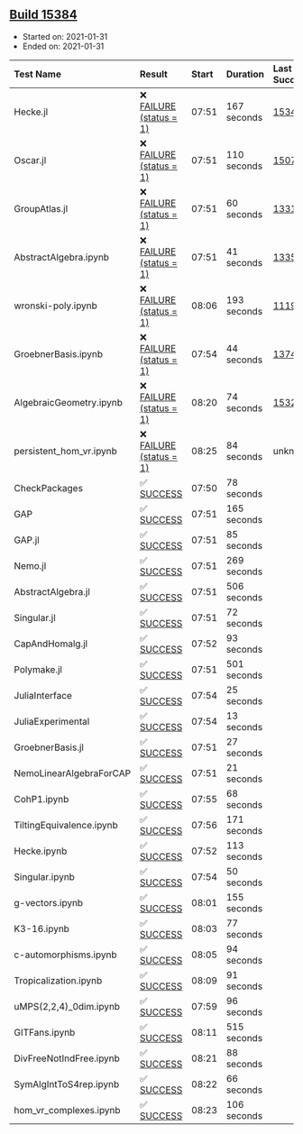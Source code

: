 ## [Build 15384](https://oscarci.mathematik.uni-kl.de/job/oscar/15384/)

* Started on: 2021-01-31
* Ended on: 2021-01-31

| Test Name    | Result | Start | Duration | Last Success | First Failure |
|:-------------|:-------|:------|:---------|:-------------|:--------------|
| Hecke.jl | ❌ [FAILURE (status = 1)](https://oscarci.mathematik.uni-kl.de/job/oscar/15384/artifact/logs/build-15384/Hecke.jl.log) | 07:51 | 167 seconds | [15344](https://oscarci.mathematik.uni-kl.de/job/oscar/15344/) | [15348](https://oscarci.mathematik.uni-kl.de/job/oscar/15348/) |
| Oscar.jl | ❌ [FAILURE (status = 1)](https://oscarci.mathematik.uni-kl.de/job/oscar/15384/artifact/logs/build-15384/Oscar.jl.log) | 07:51 | 110 seconds | [15079](https://oscarci.mathematik.uni-kl.de/job/oscar/15079/) | [15080](https://oscarci.mathematik.uni-kl.de/job/oscar/15080/) |
| GroupAtlas.jl | ❌ [FAILURE (status = 1)](https://oscarci.mathematik.uni-kl.de/job/oscar/15384/artifact/logs/build-15384/GroupAtlas.jl.log) | 07:51 | 60 seconds | [13311](https://oscarci.mathematik.uni-kl.de/job/oscar/13311/) | [13312](https://oscarci.mathematik.uni-kl.de/job/oscar/13312/) |
| AbstractAlgebra.ipynb | ❌ [FAILURE (status = 1)](https://oscarci.mathematik.uni-kl.de/job/oscar/15384/artifact/logs/build-15384/AbstractAlgebra.ipynb.log) | 07:51 | 41 seconds | [13355](https://oscarci.mathematik.uni-kl.de/job/oscar/13355/) | [13356](https://oscarci.mathematik.uni-kl.de/job/oscar/13356/) |
| wronski-poly.ipynb | ❌ [FAILURE (status = 1)](https://oscarci.mathematik.uni-kl.de/job/oscar/15384/artifact/logs/build-15384/wronski-poly.ipynb.log) | 08:06 | 193 seconds | [11192](https://oscarci.mathematik.uni-kl.de/job/oscar/11192/) | [11193](https://oscarci.mathematik.uni-kl.de/job/oscar/11193/) |
| GroebnerBasis.ipynb | ❌ [FAILURE (status = 1)](https://oscarci.mathematik.uni-kl.de/job/oscar/15384/artifact/logs/build-15384/GroebnerBasis.ipynb.log) | 07:54 | 44 seconds | [13748](https://oscarci.mathematik.uni-kl.de/job/oscar/13748/) | [13749](https://oscarci.mathematik.uni-kl.de/job/oscar/13749/) |
| AlgebraicGeometry.ipynb | ❌ [FAILURE (status = 1)](https://oscarci.mathematik.uni-kl.de/job/oscar/15384/artifact/logs/build-15384/AlgebraicGeometry.ipynb.log) | 08:20 | 74 seconds | [15322](https://oscarci.mathematik.uni-kl.de/job/oscar/15322/) | [15323](https://oscarci.mathematik.uni-kl.de/job/oscar/15323/) |
| persistent_hom_vr.ipynb | ❌ [FAILURE (status = 1)](https://oscarci.mathematik.uni-kl.de/job/oscar/15384/artifact/logs/build-15384/persistent_hom_vr.ipynb.log) | 08:25 | 84 seconds | unknown | unknown |
| CheckPackages | ✅ [SUCCESS](https://oscarci.mathematik.uni-kl.de/job/oscar/15384/artifact/logs/build-15384/CheckPackages.log) | 07:50 | 78 seconds |  |  |
| GAP | ✅ [SUCCESS](https://oscarci.mathematik.uni-kl.de/job/oscar/15384/artifact/logs/build-15384/GAP.log) | 07:51 | 165 seconds |  |  |
| GAP.jl | ✅ [SUCCESS](https://oscarci.mathematik.uni-kl.de/job/oscar/15384/artifact/logs/build-15384/GAP.jl.log) | 07:51 | 85 seconds |  |  |
| Nemo.jl | ✅ [SUCCESS](https://oscarci.mathematik.uni-kl.de/job/oscar/15384/artifact/logs/build-15384/Nemo.jl.log) | 07:51 | 269 seconds |  |  |
| AbstractAlgebra.jl | ✅ [SUCCESS](https://oscarci.mathematik.uni-kl.de/job/oscar/15384/artifact/logs/build-15384/AbstractAlgebra.jl.log) | 07:51 | 506 seconds |  |  |
| Singular.jl | ✅ [SUCCESS](https://oscarci.mathematik.uni-kl.de/job/oscar/15384/artifact/logs/build-15384/Singular.jl.log) | 07:51 | 72 seconds |  |  |
| CapAndHomalg.jl | ✅ [SUCCESS](https://oscarci.mathematik.uni-kl.de/job/oscar/15384/artifact/logs/build-15384/CapAndHomalg.jl.log) | 07:52 | 93 seconds |  |  |
| Polymake.jl | ✅ [SUCCESS](https://oscarci.mathematik.uni-kl.de/job/oscar/15384/artifact/logs/build-15384/Polymake.jl.log) | 07:51 | 501 seconds |  |  |
| JuliaInterface | ✅ [SUCCESS](https://oscarci.mathematik.uni-kl.de/job/oscar/15384/artifact/logs/build-15384/JuliaInterface.log) | 07:54 | 25 seconds |  |  |
| JuliaExperimental | ✅ [SUCCESS](https://oscarci.mathematik.uni-kl.de/job/oscar/15384/artifact/logs/build-15384/JuliaExperimental.log) | 07:54 | 13 seconds |  |  |
| GroebnerBasis.jl | ✅ [SUCCESS](https://oscarci.mathematik.uni-kl.de/job/oscar/15384/artifact/logs/build-15384/GroebnerBasis.jl.log) | 07:51 | 27 seconds |  |  |
| NemoLinearAlgebraForCAP | ✅ [SUCCESS](https://oscarci.mathematik.uni-kl.de/job/oscar/15384/artifact/logs/build-15384/NemoLinearAlgebraForCAP.log) | 07:51 | 21 seconds |  |  |
| CohP1.ipynb | ✅ [SUCCESS](https://oscarci.mathematik.uni-kl.de/job/oscar/15384/artifact/logs/build-15384/CohP1.ipynb.log) | 07:55 | 68 seconds |  |  |
| TiltingEquivalence.ipynb | ✅ [SUCCESS](https://oscarci.mathematik.uni-kl.de/job/oscar/15384/artifact/logs/build-15384/TiltingEquivalence.ipynb.log) | 07:56 | 171 seconds |  |  |
| Hecke.ipynb | ✅ [SUCCESS](https://oscarci.mathematik.uni-kl.de/job/oscar/15384/artifact/logs/build-15384/Hecke.ipynb.log) | 07:52 | 113 seconds |  |  |
| Singular.ipynb | ✅ [SUCCESS](https://oscarci.mathematik.uni-kl.de/job/oscar/15384/artifact/logs/build-15384/Singular.ipynb.log) | 07:54 | 50 seconds |  |  |
| g-vectors.ipynb | ✅ [SUCCESS](https://oscarci.mathematik.uni-kl.de/job/oscar/15384/artifact/logs/build-15384/g-vectors.ipynb.log) | 08:01 | 155 seconds |  |  |
| K3-16.ipynb | ✅ [SUCCESS](https://oscarci.mathematik.uni-kl.de/job/oscar/15384/artifact/logs/build-15384/K3-16.ipynb.log) | 08:03 | 77 seconds |  |  |
| c-automorphisms.ipynb | ✅ [SUCCESS](https://oscarci.mathematik.uni-kl.de/job/oscar/15384/artifact/logs/build-15384/c-automorphisms.ipynb.log) | 08:05 | 94 seconds |  |  |
| Tropicalization.ipynb | ✅ [SUCCESS](https://oscarci.mathematik.uni-kl.de/job/oscar/15384/artifact/logs/build-15384/Tropicalization.ipynb.log) | 08:09 | 91 seconds |  |  |
| uMPS(2,2,4)_0dim.ipynb | ✅ [SUCCESS](https://oscarci.mathematik.uni-kl.de/job/oscar/15384/artifact/logs/build-15384/uMPS-2-2-4-_0dim.ipynb.log) | 07:59 | 96 seconds |  |  |
| GITFans.ipynb | ✅ [SUCCESS](https://oscarci.mathematik.uni-kl.de/job/oscar/15384/artifact/logs/build-15384/GITFans.ipynb.log) | 08:11 | 515 seconds |  |  |
| DivFreeNotIndFree.ipynb | ✅ [SUCCESS](https://oscarci.mathematik.uni-kl.de/job/oscar/15384/artifact/logs/build-15384/DivFreeNotIndFree.ipynb.log) | 08:21 | 88 seconds |  |  |
| SymAlgIntToS4rep.ipynb | ✅ [SUCCESS](https://oscarci.mathematik.uni-kl.de/job/oscar/15384/artifact/logs/build-15384/SymAlgIntToS4rep.ipynb.log) | 08:22 | 66 seconds |  |  |
| hom_vr_complexes.ipynb | ✅ [SUCCESS](https://oscarci.mathematik.uni-kl.de/job/oscar/15384/artifact/logs/build-15384/hom_vr_complexes.ipynb.log) | 08:23 | 106 seconds |  |  |
